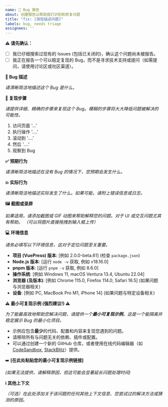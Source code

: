```yaml
---
name: 🐛 Bug 报告
about: 创建报告以帮助我们识别和修复问题
title: "fix: [简短描述问题]"
labels: bug, needs triage
assignees: ''
---
```


**⚠️ 请先确认：**

- [ ] 我已仔细搜索过现有的 Issues (包括已关闭的)，确认这个问题尚未被报告。
- [ ] 我正在报告一个可以稳定复现的 Bug，而不是寻求技术支持或提问（如需提问，请使用讨论区或社区渠道）。

**🐛 Bug 描述**

*请清晰简洁地描述这个 Bug 是什么。*

**🔁 复现步骤**

*请提供详细、精确的步骤来复现这个 Bug。模糊的步骤将大大降低问题被解决的可能性。*

1. 访问页面 '...'
2. 执行操作 '....'
3. 滚动到 '....'
4. 然后 '....'
5. 观察到 Bug

**✅ 预期行为**

*请清晰简洁地描述在没有 Bug 的情况下，您预期会发生什么。*

**💥 实际行为**

*请清晰简洁地描述实际发生了什么。如果可能，请附上错误信息或日志。*

**🖼️ 截图或录屏**

*如果适用，请添加截图或 GIF 动图来帮助解释您的问题。对于 UI 或交互问题尤其有帮助。*
*（可以将图片直接拖拽到输入框上传）*

**💻 环境信息**

*请务必填写以下环境信息，这对于定位问题至关重要。*

- **项目 (VuePress) 版本**: [例如 2.0.0-beta.61] (检查 `package.json`)
- **Node.js 版本**: [运行 `node -v` 获取, 例如 v18.16.0]
- **pnpm 版本**: [运行 `pnpm -v` 获取, 例如 8.6.0]
- **操作系统**: [例如 Windows 11, macOS Ventura 13.4, Ubuntu 22.04]
- **浏览器 (及版本)**: [例如 Chrome 115.0, Firefox 114.0, Safari 16.5] (如果问题与浏览器相关)
- **设备**: [例如 PC, MacBook Pro M1, iPhone 14] (如果问题与特定设备相关)

**⚠️ 最小可复现示例 (强烈建议!) ⚠️**

*为了能最高效地帮助您解决问题，请提供一个**最小可复现示例**。这是一个能隔离并稳定展示 Bug 的最小化项目。*

- 示例应包含**最少**的代码、配置和内容来复现您遇到的问题。
- 请移除所有与问题无关的依赖、插件或配置。
- 可以通过创建一个新的 GitHub 仓库，或者使用在线代码编辑器（如 [CodeSandbox](https://codesandbox.io/), [StackBlitz](https://stackblitz.com/)）提供。

➡️ **[在此处粘贴您的最小可复现示例链接]**

*(如果无法提供，请解释原因，但这可能会显著延长问题处理时间)*

**ℹ️ 其他上下文**

*（可选）在此处添加关于该问题的任何其他上下文信息、您尝试过的解决方法或猜测的原因。*
